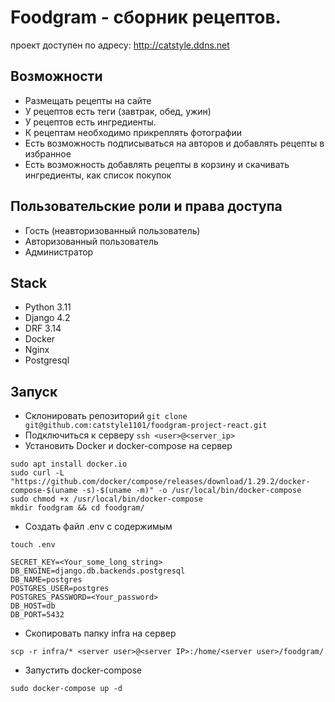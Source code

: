 # Foodgram - сборник рецептов.
проект доступен по адресу: http://catstyle.ddns.net

## Возможности
- Размещать рецепты на сайте 
- У рецептов есть теги (завтрак, обед, ужин)
- У рецептов есть ингредиенты.
- К рецептам необходимо прикреплять фотографии
- Есть возможность подписываться на авторов и добавлять рецепты в избранное
- Есть возможность добавлять рецепты в корзину и скачивать ингредиенты, как список покупок

## Пользовательские роли и права доступа
- Гость (неавторизованный пользователь)
- Авторизованный пользователь
- Администратор

## Stack
- Python 3.11
- Django 4.2
- DRF 3.14
- Docker
- Nginx
- Postgresql

## Запуск
- Склонировать репозиторий
```git clone git@github.com:catstyle1101/foodgram-project-react.git```
- Подключиться к серверу
```ssh <user>@<server_ip>```
- Установить Docker и docker-compose на сервер
```
sudo apt install docker.io
sudo curl -L "https://github.com/docker/compose/releases/download/1.29.2/docker-compose-$(uname -s)-$(uname -m)" -o /usr/local/bin/docker-compose
sudo chmod +x /usr/local/bin/docker-compose
mkdir foodgram && cd foodgram/
```
- Создать файл .env с содержимым
```
touch .env

SECRET_KEY=<Your_some_long_string>
DB_ENGINE=django.db.backends.postgresql
DB_NAME=postgres
POSTGRES_USER=postgres
POSTGRES_PASSWORD=<Your_password>
DB_HOST=db
DB_PORT=5432
```
- Скопировать папку infra на сервер
```
scp -r infra/* <server user>@<server IP>:/home/<server user>/foodgram/
```
- Запустить docker-compose
```
sudo docker-compose up -d
```
